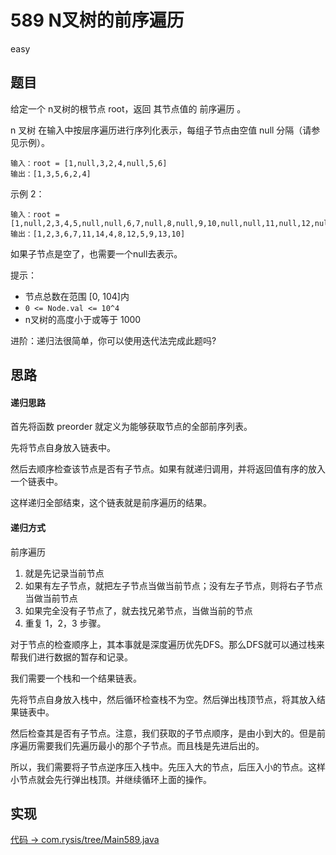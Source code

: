 # 589 N叉树的前序遍历

easy

## 题目

给定一个 n叉树的根节点 root，返回 其节点值的 前序遍历 。

n 叉树 在输入中按层序遍历进行序列化表示，每组子节点由空值 null 分隔（请参见示例）。

```
输入：root = [1,null,3,2,4,null,5,6]
输出：[1,3,5,6,2,4]
```

示例 2：

```
输入：root = [1,null,2,3,4,5,null,null,6,7,null,8,null,9,10,null,null,11,null,12,null,13,null,null,14]
输出：[1,2,3,6,7,11,14,4,8,12,5,9,13,10]
```

如果子节点是空了，也需要一个null去表示。

提示：

- 节点总数在范围 [0, 104]内
- `0 <= Node.val <= 10^4`
- n叉树的高度小于或等于 1000

进阶：递归法很简单，你可以使用迭代法完成此题吗?

## 思路

#### 递归思路

首先将函数 preorder 就定义为能够获取节点的全部前序列表。

先将节点自身放入链表中。

然后去顺序检查该节点是否有子节点。如果有就递归调用，并将返回值有序的放入一个链表中。

这样递归全部结束，这个链表就是前序遍历的结果。


#### 递归方式

前序遍历
1. 就是先记录当前节点
2. 如果有左子节点，就把左子节点当做当前节点；没有左子节点，则将右子节点当做当前节点
3. 如果完全没有子节点了，就去找兄弟节点，当做当前的节点
4. 重复 1，2，3 步骤。

对于节点的检查顺序上，其本事就是深度遍历优先DFS。那么DFS就可以通过栈来帮我们进行数据的暂存和记录。

我们需要一个栈和一个结果链表。

先将节点自身放入栈中，然后循环检查栈不为空。然后弹出栈顶节点，将其放入结果链表中。

然后检查其是否有子节点。注意，我们获取的子节点顺序，是由小到大的。但是前序遍历需要我们先遍历最小的那个子节点。而且栈是先进后出的。

所以，我们需要将子节点逆序压入栈中。先压入大的节点，后压入小的节点。这样小节点就会先行弹出栈顶。并继续循环上面的操作。

## 实现

[代码 -> com.rysis/tree/Main589.java](../../src/com/rysis/tree/Main589.java)
